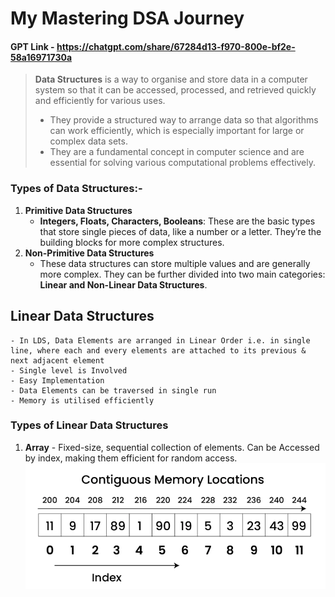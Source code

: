 # My Mastering DSA Journey

#### GPT Link - https://chatgpt.com/share/67284d13-f970-800e-bf2e-58a16971730a

> **Data Structures** is a way to organise and store data in a computer system so that it can be accessed, processed, and retrieved quickly and efficiently for various uses.
> - They provide a structured way to arrange data so that algorithms can work efficiently, which is especially important for large or complex data sets. 
> - They are a fundamental concept in computer science and are essential for solving various computational problems effectively.

### Types of Data Structures:-
1. **Primitive Data Structures**
    - **Integers, Floats, Characters, Booleans**: These are the basic types that store single pieces of data, like a number or a letter. They’re the building blocks for more complex structures.
2. **Non-Primitive Data Structures**
    - These data structures can store multiple values and are generally more complex. They can be further divided into two main categories: **Linear and Non-Linear Data Structures**.

## Linear Data Structures
	- In LDS, Data Elements are arranged in Linear Order i.e. in single line, where each and every elements are attached to its previous & next adjacent element 
    - Single level is Involved 
    - Easy Implementation 
    - Data Elements can be traversed in single run 
    - Memory is utilised efficiently 

### Types of **Linear Data Structures**
1. **Array** - Fixed-size, sequential collection of elements.
	Can be Accessed by index, making them efficient for random access.
    ![Repesentaion of Array](/assets/representationOfArray.png)